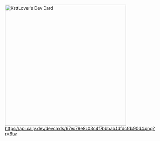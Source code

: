 [<a href="https://app.daily.dev/KattLover"><img src="https://api.daily.dev/devcards/67ec79e8c03c4f7bbbab4dfdcfdc90d4.png?r=v4a" width="400" alt="KattLover's Dev Card"/></a>
](https://api.daily.dev/devcards/67ec79e8c03c4f7bbbab4dfdcfdc90d4.png?r=6tw)https://api.daily.dev/devcards/67ec79e8c03c4f7bbbab4dfdcfdc90d4.png?r=6tw
